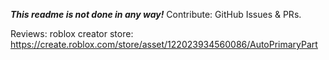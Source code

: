 ***This readme is not done in any way!***
Contribute:
GitHub Issues & PRs.

Reviews:
roblox creator store: https://create.roblox.com/store/asset/122023934560086/AutoPrimaryPart
